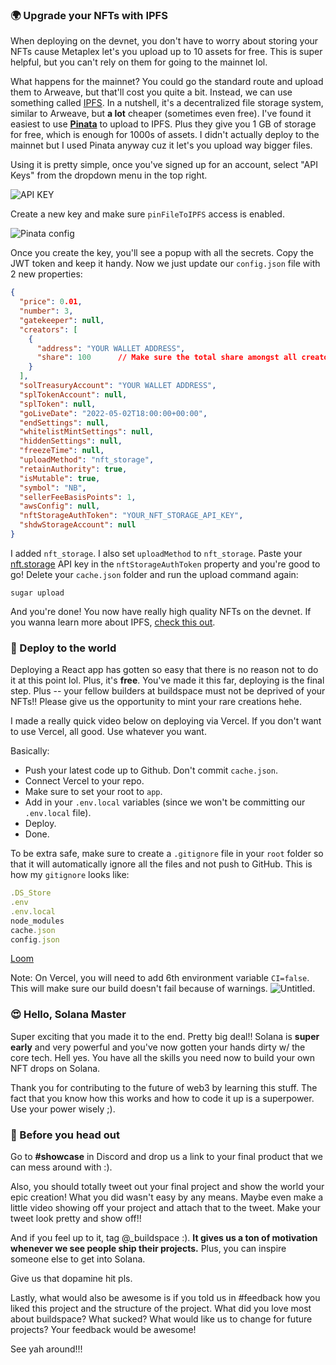 ### 🌍 Upgrade your NFTs with IPFS
When deploying on the devnet, you don't have to worry about storing your NFTs cause Metaplex let's you upload up to 10 assets for free. This is super helpful, but you can't rely on them for going to the mainnet lol. 

What happens for the mainnet? You could go the standard route and upload them to Arweave, but that'll cost you quite a bit. Instead, we can use something called [IPFS](https://en.wikipedia.org/wiki/InterPlanetary_File_System). In a nutshell, it's a decentralized file storage system, similar to Arweave, but **a lot** cheaper (sometimes even free). I've found it easiest to use [**Pinata**](https://www.pinata.cloud/?utm_source=buildspace) to upload to IPFS. Plus they give you 1 GB of storage for free, which is enough for 1000s of assets. I didn't actually deploy to the mainnet but I used Pinata anyway cuz it let's you upload way bigger files.

Using it is pretty simple, once you've signed up for an account, select "API Keys" from the dropdown menu in the top right. 

![API KEY](https://i.imgur.com/3Cp92wu.png)

Create a new key and make sure `pinFileToIPFS` access is enabled. 

![Pinata config](https://i.imgur.com/QBCmGSv.png)

Once you create the key, you'll see a popup with all the secrets. Copy the JWT token and keep it handy. Now we just update our `config.json` file with 2 new properties:

```json
{
  "price": 0.01,
  "number": 3,
  "gatekeeper": null,
  "creators": [
    {
      "address": "YOUR WALLET ADDRESS",
      "share": 100      // Make sure the total share amongst all creators sums up to exactly 100
    }
  ],
  "solTreasuryAccount": "YOUR WALLET ADDRESS",
  "splTokenAccount": null,
  "splToken": null,
  "goLiveDate": "2022-05-02T18:00:00+00:00",
  "endSettings": null,
  "whitelistMintSettings": null,
  "hiddenSettings": null,
  "freezeTime": null,
  "uploadMethod": "nft_storage",
  "retainAuthority": true,
  "isMutable": true,
  "symbol": "NB",
  "sellerFeeBasisPoints": 1,
  "awsConfig": null,
  "nftStorageAuthToken": "YOUR_NFT_STORAGE_API_KEY",
  "shdwStorageAccount": null
}
```

I added `nft_storage`. I also set `uploadMethod` to `nft_storage`. Paste your [nft.storage](https://nft.storage/) API key in the `nftStorageAuthToken` property and you're good to go! Delete your `cache.json` folder and run the upload command again:

```
sugar upload
```

And you're done! You now have really high quality NFTs on the devnet. If you wanna learn more about IPFS, [check this out](https://decrypt.co/resources/how-to-use-ipfs-the-backbone-of-web3).

### 🚀 Deploy to the world

Deploying a React app has gotten so easy that there is no reason not to do it at this point lol. Plus, it's **free**. You've made it this far, deploying is the final step. Plus -- your fellow builders at buildspace must not be deprived of your NFTs!! Please give us the opportunity to mint your rare creations hehe.

I made a really quick video below on deploying via Vercel. If you don't want to use Vercel, all good. Use whatever you want.

Basically:
- Push your latest code up to Github. Don't commit `cache.json`.
- Connect Vercel to your repo.
- Make sure to set your root to `app`.
- Add in your `.env.local` variables (since we won't be committing our `.env.local` file).
- Deploy.
- Done.

To be extra safe, make sure to create a `.gitignore` file in your `root` folder so that it will automatically ignore all the files and not push to GitHub. This is how my `gitignore` looks like:

```javascript
.DS_Store
.env
.env.local
node_modules
cache.json
config.json
```

[Loom](https://www.loom.com/share/ce89a285b90a4b34ac358fce9ae7f92d)

Note: On Vercel, you will need to add 6th environment variable `CI=false`. This will make sure our build doesn't fail because of warnings.
![Untitled](https://i.imgur.com/wn2Uhj4.png).


### 😍 Hello, Solana Master

Super exciting that you made it to the end. Pretty big deal!! Solana is **super early** and very powerful and you've now gotten your hands dirty w/ the core tech. Hell yes. You have all the skills you need now to build your own NFT drops on Solana.

Thank you for contributing to the future of web3 by learning this stuff. The fact that you know how this works and how to code it up is a superpower. Use your power wisely ;).

### 🌈 Before you head out

Go to **#showcase** in Discord and drop us a link to your final product that we can mess around with :).

Also, you should totally tweet out your final project and show the world your epic creation! What you did wasn't easy by any means. Maybe even make a little video showing off your project and attach that to the tweet. Make your tweet look pretty and show off!!

And if you feel up to it, tag @_buildspace :). **It gives us a ton of motivation whenever we see people ship their projects.** Plus, you can inspire someone else to get into Solana.

Give us that dopamine hit pls.

Lastly, what would also be awesome is if you told us in #feedback how you liked this project and the structure of the project. What did you love most about buildspace? What sucked? What would like us to change for future projects? Your feedback would be awesome!

See yah around!!!
